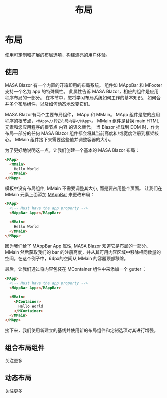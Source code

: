 ﻿---
order: 6
title: 布局
---

# 布局

使用可定制和扩展的布局选项，构建漂亮的用户体验。

## 使用

MASA Blazor 有一个内置的开箱即用的布局系统。 组件如 MAppBar 和 MFooter 支持一个名为 app 的特殊属性。 此属性告诉 MASA Blazor，相应的组件是应用程序布局的一部分。 在本节中，您将学习布局系统如何工作的基本知识。 如何合并多个布局组件，以及如何动态地改变它们。

MASA Blazor有两个主要布局组件， MApp 和 MMain。 MApp 组件是您的应用程序的根节点，`<MApp>//其它布局内容</MApp>`。 MMain 组件是替换 main HTML 元素和您应用程序的根节点 内容 的语义替代。 当 Blazor 挂载到 DOM 时，作为布局一部分的任何 MASA Blazor 组件都会将其当前高度和/或宽度注册到框架核心。 MMain 组件接下来需要这些值并调整容器的大小。

为了更好地说明这一点，让我们创建一个基本的 MASA Blazor 布局：

```html
<MApp>
  <MMain>
    Hello World
  </MMain>
</MApp>
```

模板中没有布局组件, MMain 不需要调整其大小, 而是要占用整个页面。 让我们在 MMain 元素上面添加 [MAppBar](/components/app-bars) 来更改布局：

```html
<MApp>
  <!-- Must have the app property -->
  <MAppBar App></MAppBar>

  <MMain>
    Hello World
  </MMain>
</MApp>
```

因为我们给了 MAppBar App 属性, MASA Blazor 知道它是布局的一部分。 MMain 然后获取我们的 bar 的注册高度，并从其可用内容区域中移除相同数量的空间。在这个例子中，64px的空间从 MMain 的容器顶部移除。

最后，让我们通过将内容包装在 MContainer 组件中来添加一个 gutter ：

```html
<MApp>
  <!-- Must have the app property -->
  <MAppBar App></MAppBar>

  <MMain>
    <MContainer>
      Hello World
    </MContainer>
  </MMain>
</MApp>
```

接下来，我们使用新建立的基线并使用新的布局组件和定制选项对其进行增强。

## 组合布局组件

关注更多

## 动态布局

关注更多

